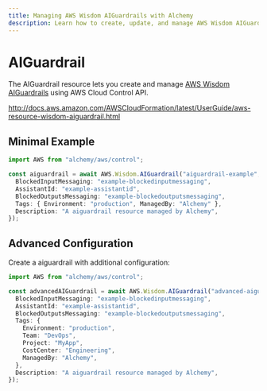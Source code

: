 ```yaml
---
title: Managing AWS Wisdom AIGuardrails with Alchemy
description: Learn how to create, update, and manage AWS Wisdom AIGuardrails using Alchemy Cloud Control.
---
```


# AIGuardrail

The AIGuardrail resource lets you create and manage [AWS Wisdom AIGuardrails](https://docs.aws.amazon.com/wisdom/latest/userguide/) using AWS Cloud Control API.

http://docs.aws.amazon.com/AWSCloudFormation/latest/UserGuide/aws-resource-wisdom-aiguardrail.html

## Minimal Example

```ts
import AWS from "alchemy/aws/control";

const aiguardrail = await AWS.Wisdom.AIGuardrail("aiguardrail-example", {
  BlockedInputMessaging: "example-blockedinputmessaging",
  AssistantId: "example-assistantid",
  BlockedOutputsMessaging: "example-blockedoutputsmessaging",
  Tags: { Environment: "production", ManagedBy: "Alchemy" },
  Description: "A aiguardrail resource managed by Alchemy",
});
```

## Advanced Configuration

Create a aiguardrail with additional configuration:

```ts
import AWS from "alchemy/aws/control";

const advancedAIGuardrail = await AWS.Wisdom.AIGuardrail("advanced-aiguardrail", {
  BlockedInputMessaging: "example-blockedinputmessaging",
  AssistantId: "example-assistantid",
  BlockedOutputsMessaging: "example-blockedoutputsmessaging",
  Tags: {
    Environment: "production",
    Team: "DevOps",
    Project: "MyApp",
    CostCenter: "Engineering",
    ManagedBy: "Alchemy",
  },
  Description: "A aiguardrail resource managed by Alchemy",
});
```

